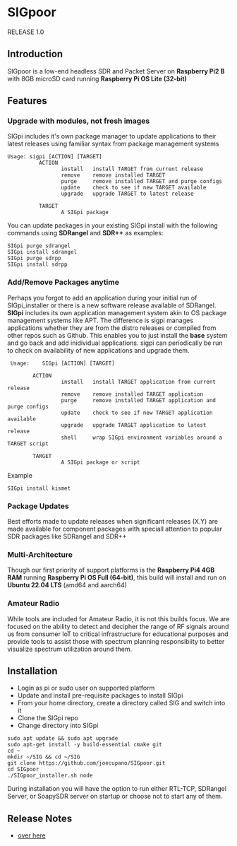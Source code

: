 # SIGpoor

RELEASE 1.0

## Introduction

SIGpoor is a low-end headless SDR and Packet Server
on **Raspberry Pi2 B** with 8GB microSD card running **Raspberry Pi OS Lite (32-bit)**

## Features

### Upgrade with modules, not fresh images
SIGpi includes it's own package manager to update applications to their latest releases using familiar syntax from package management systems

```
Usage: sigpi [ACTION] [TARGET]
          ACTION  
                 install   install TARGET from current release
                 remove    remove installed TARGET
                 purge     remove installed TARGET and purge configs
                 update    check to see if new TARGET available
                 upgrade   upgrade TARGET to latest release

          TARGET
                 A SIGpi package
```

You can update packages in your existing SIGpi install with the following commands using **SDRangel** and **SDR++** as examples:

```
SIGpi purge sdrangel
SIGpi install sdrangel
SIGpi purge sdrpp
SIGpi install sdrpp
```

### Add/Remove Packages anytime
Perhaps you forgot to add an application during your initial run of SIGpi_installer or there is a new software release available of SDRangel. **SIGpi** includes its own application management system akin to OS package management systems like APT. The difference is sigpi manages
applications whether they are from the distro releases or compiled from other repos such as Github. This enables you to just install the **base** system and go back and add inidividual applications. sigpi can periodically be run to check on availability of new applications and upgrade them.
```
 Usage:    SIGpi [ACTION] [TARGET]

        ACTION  
                 install   install TARGET application from current release
                 remove    remove installed TARGET application
                 purge     remove installed TARGET application and purge configs
                 update    check to see if new TARGET application available
                 upgrade   upgrade TARGET application to latest release
                 shell     wrap SIGpi environment variables around a TARGET script

        TARGET
                 A SIGpi package or script
```
Example
```
SIGpi install kismet
```

### Package Updates
Best efforts made to update releases when significant releases (X.Y) are made available for component packages with speciall attention to popular SDR packages like SDRangel and SDR++

### Multi-Architecture
Though our first priority of support platforms is the **Raspberry Pi4 4GB RAM** running **Raspberry Pi OS Full (64-bit)**, this build will install and run on **Ubuntu 22.04 LTS** (amd64 and aarch64)

### Amateur Radio
While tools are included for Amateur Radio, it is not this builds focus. We are focused on the ability to detect and decipher the range of RF signals around us from consumer IoT to critical infrastructure for educational purposes and provide tools to assist those with spectrum planning responsibiity to better visualize spectrum utilization around them.


## Installation

- Login as pi or sudo user on supported platform
- Update and install pre-requisite packages to install SIGpi
- From your home directory, create a directory called SIG and switch into it
- Clone the SIGpi repo 
- Change directory into SIGpi

```
sudo apt update && sudo apt upgrade
sudo apt-get install -y build-essential cmake git
cd ~
mkdir ~/SIG && cd ~/SIG
git clone https://github.com/joecupano/SIGpoor.git
cd SIGpoor
./SIGpoor_installer.sh node
```

During installation you will have the option to run either RTL-TCP, SDRangel Server, or SoapySDR server on startup or choose not to start 
any of them. 

## Release Notes
* [over here](RELEASE_NOTES.md)
